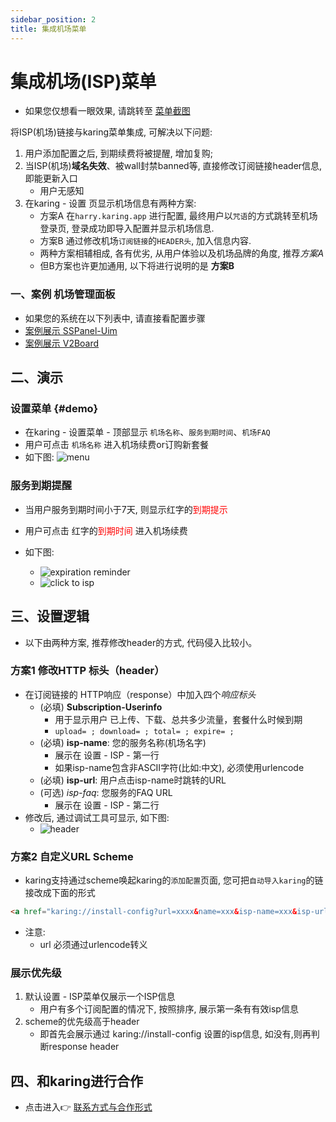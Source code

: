 ```yaml
---
sidebar_position: 2
title: 集成机场菜单
---
```


# 集成机场(ISP)菜单
- 如果您仅想看一眼效果, 请跳转至 [菜单截图](#demo)

将ISP(机场)链接与karing菜单集成, 可解决以下问题:
1. 用户添加配置之后, 到期续费将被提醒, 增加复购;
2. 当ISP(机场)**域名失效**、被wall封禁banned等, 直接修改订阅链接header信息, 即能更新入口
   - 用户无感知
3. 在karing - 设置 页显示机场信息有两种方案:
   - 方案A 在`harry.karing.app` 进行配置, 最终用户以`咒语`的方式跳转至机场登录页, 登录成功即导入配置并显示机场信息.
   - 方案B 通过修改机场`订阅链接`的`HEADER头`, 加入信息内容.
   - 两种方案相辅相成, 各有优劣, 从用户体验以及机场品牌的角度, 推荐*方案A*
   - 但B方案也许更加通用, 以下将进行说明的是 **方案B**


### 一、案例 机场管理面板
- 如果您的系统在以下列表中, 请直接看配置步骤
- [案例展示 SSPanel-Uim](./sspanel.md#link)
- [案例展示 V2Board](./v2board.md#link)


## 二、演示
### 设置菜单 {#demo}
- 在karing - 设置菜单 - 顶部显示 `机场名称`、`服务到期时间`、`机场FAQ`
- 用户可点击 `机场名称` 进入机场续费or订购新套餐
- 如下图: ![menu](./img/cpr-1.png)

### 服务到期提醒
- 当用户服务到期时间小于7天, 则显示红字的<font color='red'>到期提示</font>

- 用户可点击 红字的<font color='red'>到期时间</font> 进入机场续费
- 如下图:
  - ![expiration reminder](./img/cpr-4.png)
  - ![click to isp](./img/cpr-5.png)



## 三、设置逻辑
- 以下由两种方案, 推荐修改header的方式, 代码侵入比较小。

### 方案1 修改HTTP 标头（header）
- 在订阅链接的 HTTP响应（response）中加入四个*响应标头*
  - (必填) **Subscription-Userinfo**
    - 用于显示用户 已上传、下载、总共多少流量，套餐什么时候到期
    - `upload= ; download= ; total= ; expire= ;`
  - (必填) **isp-name**: 您的服务名称(机场名字)
    - 展示在 设置 - ISP - 第一行
    - 如果isp-name包含非ASCII字符(比如:中文), 必须使用urlencode
  - (必填) **isp-url**: 用户点击isp-name时跳转的URL
  - (可选) *isp-faq*: 您服务的FAQ URL
    - 展示在 设置 - ISP - 第二行
- 修改后, 通过调试工具可显示, 如下图:
  - ![header](./img/cpr-3.png)

### 方案2 自定义URL Scheme
- karing支持通过scheme唤起karing的`添加配置`页面, 您可把`自动导入karing`的链接改成下面的形式
```html
<a href="karing://install-config?url=xxxx&name=xxx&isp-name=xxx&isp-url=xxx&isp-faq=xxx">自动导入karing</a>
```
- 注意:
  - url 必须通过urlencode转义


### 展示优先级
1. 默认设置 - ISP菜单仅展示一个ISP信息
   - 用户有多个订阅配置的情况下, 按照排序, 展示第一条有有效isp信息
2. scheme的优先级高于header
   - 即首先会展示通过 karing://install-config 设置的isp信息, 如没有,则再判断response header

## 四、和karing进行合作
- 点击进入👉 [联系方式与合作形式](/blog/isp/cooperation)
